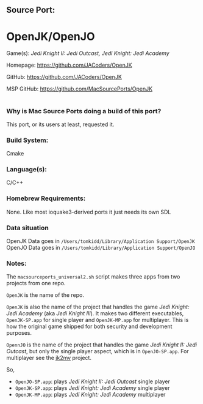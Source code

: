 ## Source Port:
# OpenJK/OpenJO

Game(s): *Jedi Knight II: Jedi Outcast, Jedi Knight: Jedi Academy*

Homepage: https://github.com/JACoders/OpenJK

GitHub: https://github.com/JACoders/OpenJK

MSP GitHub: https://github.com/MacSourcePorts/OpenJK

#
### Why is Mac Source Ports doing a build of this port?
This port, or its users at least, requested it. 

### Build System: 
Cmake

### Language(s):
C/C++

### Homebrew Requirements:

None. Like most ioquake3-derived ports it just needs its own SDL

### Data situation
OpenJK Data goes in `/Users/tomkidd/Library/Application Support/OpenJK`
OpenJO Data goes in `/Users/tomkidd/Library/Application Support/OpenJO`

### Notes:
The `macsourceports_universal2.sh` script makes three apps from two projects from one repo. 

`OpenJK` is the name of the repo.

`OpenJK` is also the name of the project that handles the game *Jedi Knight: Jedi Academy* (aka *Jedi Knight III*). It makes two different executables, `OpenJK-SP.app` for single player and `OpenJK-MP.app` for multiplayer. This is how the original game shipped for both security and development purposes. 

`OpennJO` is the name of the project that handles the game *Jedi Knight II: Jedi Outcast*, but only the single player aspect, which is in `OpenJO-SP.app`. For multiplayer see the [jk2mv](jk2mv.md) project. 

So, 
- `OpenJO-SP.app`: plays *Jedi Knight II: Jedi Outcast* single player
- `OpenJK-SP.app`: plays *Jedi Knight: Jedi Academy* single player
- `OpenJK-MP.app`: plays *Jedi Knight: Jedi Academy* multiplayer